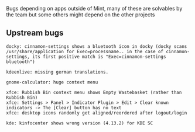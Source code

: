 Bugs depending on apps outside of Mint, many of these are solvables by the team but some others might depend on the other projects

Upstream bugs
--------

	docky: cinnamon-settings shows a bluetooth icon in docky (docky scans /usr/share/application for Exec=processname.. in the case of cinnamon-settings, its first positive match is "Exec=cinnamon-settings bluetooth")

	kdeenlive: missing german translations.

	gnome-calculator: huge context menu

	xfce: Rubbish Bin context menu shows Empty Wastebasket (rather than Rubbish Bin)
	xfce: Settings > Panel > Indicator Plugin > Edit > Clear known indicators -> The [Clear] button has no text
	xfce: desktop icons randomly get aligned/reordered after logout/login

	kde: kinfocenter shows wrong version (4.13.2) for KDE SC

